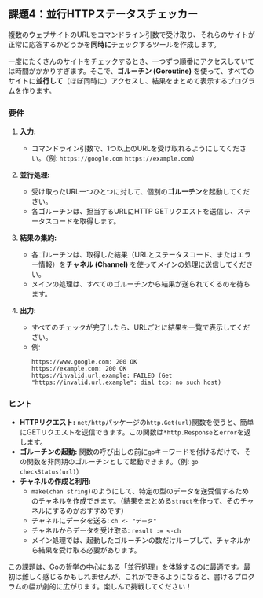 ## 課題4：並行HTTPステータスチェッカー

複数のウェブサイトのURLをコマンドライン引数で受け取り、それらのサイトが正常に応答するかどうかを**同時に**チェックするツールを作成します。

一度にたくさんのサイトをチェックするとき、一つずつ順番にアクセスしていては時間がかかりすぎます。そこで、**ゴルーチン (Goroutine)** を使って、すべてのサイトに**並行して**（ほぼ同時に）アクセスし、結果をまとめて表示するプログラムを作ります。

### 要件

1.  **入力:**

      * コマンドライン引数で、1つ以上のURLを受け取れるようにしてください。（例: `https://google.com` `https://example.com`）

2.  **並行処理:**

      * 受け取ったURL一つひとつに対して、個別の**ゴルーチン**を起動してください。
      * 各ゴルーチンは、担当するURLにHTTP GETリクエストを送信し、ステータスコードを取得します。

3.  **結果の集約:**

      * 各ゴルーチンは、取得した結果（URLとステータスコード、またはエラー情報）を**チャネル (Channel)** を使ってメインの処理に送信してください。
      * メインの処理は、すべてのゴルーチンから結果が送られてくるのを待ちます。

4.  **出力:**

      * すべてのチェックが完了したら、URLごとに結果を一覧で表示してください。
      * 例:
        ```
        https://www.google.com: 200 OK
        https://example.com: 200 OK
        https://invalid.url.example: FAILED (Get "https://invalid.url.example": dial tcp: no such host)
        ```

### ヒント

  * **HTTPリクエスト:** `net/http`パッケージの`http.Get(url)`関数を使うと、簡単にGETリクエストを送信できます。この関数は`*http.Response`と`error`を返します。
  * **ゴルーチンの起動:** 関数の呼び出しの前に`go`キーワードを付けるだけで、その関数を非同期のゴルーチンとして起動できます。（例: `go checkStatus(url)`）
  * **チャネルの作成と利用:**
      * `make(chan string)`のようにして、特定の型のデータを送受信するためのチャネルを作成できます。（結果をまとめる`struct`を作って、そのチャネルにするのがおすすめです）
      * チャネルにデータを送る: `ch <- "データ"`
      * チャネルからデータを受け取る: `result := <-ch`
      * メイン処理では、起動したゴルーチンの数だけループして、チャネルから結果を受け取る必要があります。

この課題は、Goの哲学の中心にある「並行処理」を体験するのに最適です。最初は難しく感じるかもしれませんが、これができるようになると、書けるプログラムの幅が劇的に広がります。楽しんで挑戦してください！